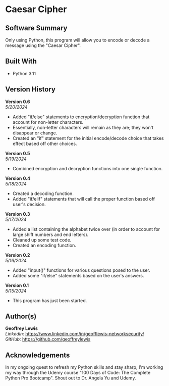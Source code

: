 # Caesar Cipher

## Software Summary

Only using Python, this program will allow you to encode or decode a message using the "Caesar Cipher".  

## Built With

* Python 3.11

## Version History 

**Version 0.6**  
*5/20/2024*  
* Added "if/else" statements to encryption/decryption function that account for non-letter characters.
* Essentially, non-letter characters will remain as they are; they won't disappear or change.
* Created an "if" statement for the initial encode/decode choice that takes effect based off other choices. 

**Version 0.5**  
*5/19/2024*  
* Combined encryption and decryption functions into one single function.

**Version 0.4**  
*5/18/2024*  
* Created a decoding function.
* Added "if/elif" statements that will call the proper function based off user's decision.

**Version 0.3**  
*5/17/2024*  
* Added a list containing the alphabet twice over (in order to account for large shift numbers and end letters).
* Cleaned up some test code.
* Created an encoding function.

**Version 0.2**  
*5/16/2024*  
* Added "input()" functions for various questions posed to the user.
* Added some "if/else" statements based on the user's answers.

**Version 0.1**  
*5/15/2024*  
* This program has just been started.

## Author(s)

**Geoffrey Lewis**    
*LinkedIn:* https://www.linkedin.com/in/geofflewis-networksecurity/  
*GitHub:* https://github.com/geoffreylewis

## Acknowledgements

In my ongoing quest to refresh my Python skills and stay sharp, I'm working my way through the Udemy course "100 Days of Code: The Complete Python Pro Bootcamp".  Shout out to Dr. Angela Yu and Udemy.
